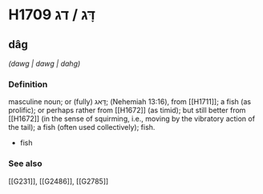 # H1709 דָּג / דג

## dâg

_(dawg | dawɡ | dahɡ)_

### Definition

masculine noun; or (fully) דָּאג; (Nehemiah 13:16), from [[H1711]]; a fish (as prolific); or perhaps rather from [[H1672]] (as timid); but still better from [[H1672]] (in the sense of squirming, i.e., moving by the vibratory action of the tail); a fish (often used collectively); fish.

- fish
### See also

[[G231]], [[G2486]], [[G2785]]

